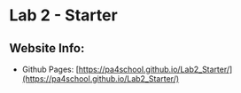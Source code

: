 # Lab 2 - Starter

## Website Info:
- Github Pages: [https://pa4school.github.io/Lab2_Starter/](https://pa4school.github.io/Lab2_Starter/)